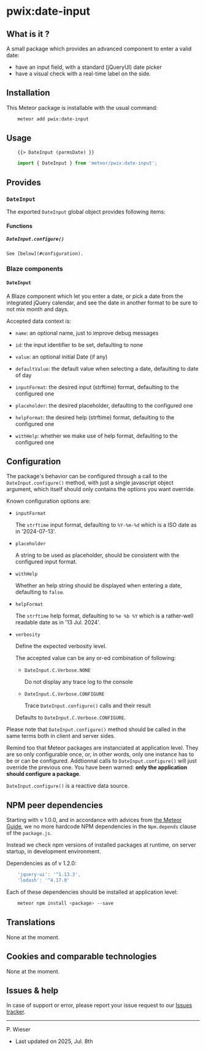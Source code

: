 # pwix:date-input

## What is it ?

A small package which provides an advanced component to enter a valid date:
- have an input field, with a standard (jQueryUI) date picker
- have a visual check with a real-time label on the side.

## Installation

This Meteor package is installable with the usual command:

```sh
    meteor add pwix:date-input
```

## Usage

```html
    {{> DateInput (parmsDate) }}
```

```js
    import { DateInput } from 'meteor/pwix:date-input';
```

## Provides

### `DateInput`

The exported `DateInput` global object provides following items:

#### Functions

##### `DateInput.configure()`

    See [below](#configuration).

### Blaze components

#### `DateInput`

A Blaze component which let you enter a date, or pick a date from the integrated jQuery calendar, and see the date in another format to be sure to not mix month and days.

Accepted data context is:

- `name`: an optional name, just to improve debug messages

- `id`: the input identifier to be set, defaulting to none

- `value`: an optional initial Date (if any)

- `defaultValue`: the default value when selecting a date, defaulting to date of day

- `inputFormat`: the desired input (strftime) format, defaulting to the configured one

- `placeholder`: the desired placeholder, defaulting to the configured one

- `helpFormat`: the desired help (strftime) format, defaulting to the configured one

- `withHelp`: whether we make use of help format, defaulting to the configured one

## Configuration

The package's behavior can be configured through a call to the `DateInput.configure()` method, with just a single javascript object argument, which itself should only contains the options you want override.

Known configuration options are:

- `inputFormat`

    The `strftime` input format, defaulting to `%Y-%m-%d` which is a ISO date as in '2024-07-13'.

- `placeholder`

    A string to be used as placeholder, should be consistent with the configured input format.

- `withHelp`

    Whether an help string should be displayed when entering a date, defaulting to `false`.

- `helpFormat`

    The `strftime` help format, defaulting to `%e %b %Y` which is a rather-well readable date as in '13 Jul. 2024'.

- `verbosity`

    Define the expected verbosity level.

    The accepted value can be any or-ed combination of following:

    - `DateInput.C.Verbose.NONE`

        Do not display any trace log to the console

    - `DateInput.C.Verbose.CONFIGURE`

        Trace `DateInput.configure()` calls and their result
    
    Defaults to `DateInput.C.Verbose.CONFIGURE`.

Please note that `DateInput.configure()` method should be called in the same terms both in client and server sides.

Remind too that Meteor packages are instanciated at application level. They are so only configurable once, or, in other words, only one instance has to be or can be configured. Addtionnal calls to `DateInput.configure()` will just override the previous one. You have been warned: **only the application should configure a package**.

`DateInput.configure()` is a reactive data source.

## NPM peer dependencies

Starting with v 1.0.0, and in accordance with advices from [the Meteor Guide](https://guide.meteor.com/writing-atmosphere-packages.html#peer-npm-dependencies), we no more hardcode NPM dependencies in the `Npm.depends` clause of the `package.js`.

Instead we check npm versions of installed packages at runtime, on server startup, in development environment.

Dependencies as of v 1.2.0:

```js
    'jquery-ui': '^1.13.3',
    'lodash': '^4.17.0'
```

Each of these dependencies should be installed at application level:

```sh
    meteor npm install <package> --save
```

## Translations

None at the moment.

## Cookies and comparable technologies

None at the moment.

## Issues & help

In case of support or error, please report your issue request to our [Issues tracker](https://github.com/trychlos/pwix-date-input/issues).

---
P. Wieser
- Last updated on 2025, Jul. 8th